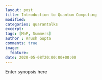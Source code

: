 ```yaml
---
layout: post
title: Introduction to Quantum Computing
modified:
categories: quarantalks
excerpt:
tags: [MnP, Summers]
author : Arush Gupta
comments: true
image:
  feature:
date: 2020-05-08T20:00:00+00:00
---
```

Enter synopsis here
